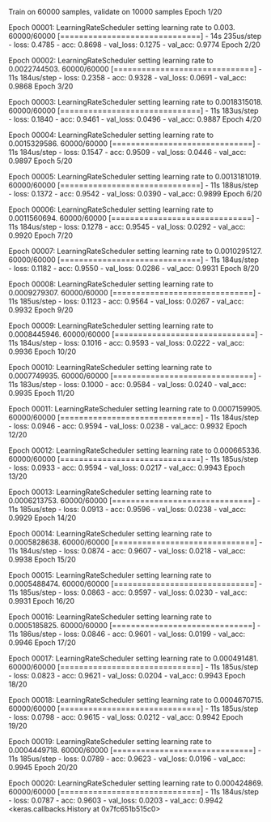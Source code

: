 Train on 60000 samples, validate on 10000 samples
Epoch 1/20

Epoch 00001: LearningRateScheduler setting learning rate to 0.003.
60000/60000 [==============================] - 14s 235us/step - loss: 0.4785 - acc: 0.8698 - val_loss: 0.1275 - val_acc: 0.9774
Epoch 2/20

Epoch 00002: LearningRateScheduler setting learning rate to 0.0022744503.
60000/60000 [==============================] - 11s 184us/step - loss: 0.2358 - acc: 0.9328 - val_loss: 0.0691 - val_acc: 0.9868
Epoch 3/20

Epoch 00003: LearningRateScheduler setting learning rate to 0.0018315018.
60000/60000 [==============================] - 11s 183us/step - loss: 0.1840 - acc: 0.9461 - val_loss: 0.0496 - val_acc: 0.9887
Epoch 4/20

Epoch 00004: LearningRateScheduler setting learning rate to 0.0015329586.
60000/60000 [==============================] - 11s 184us/step - loss: 0.1547 - acc: 0.9509 - val_loss: 0.0446 - val_acc: 0.9897
Epoch 5/20

Epoch 00005: LearningRateScheduler setting learning rate to 0.0013181019.
60000/60000 [==============================] - 11s 188us/step - loss: 0.1372 - acc: 0.9542 - val_loss: 0.0390 - val_acc: 0.9899
Epoch 6/20

Epoch 00006: LearningRateScheduler setting learning rate to 0.0011560694.
60000/60000 [==============================] - 11s 184us/step - loss: 0.1278 - acc: 0.9545 - val_loss: 0.0292 - val_acc: 0.9920
Epoch 7/20

Epoch 00007: LearningRateScheduler setting learning rate to 0.0010295127.
60000/60000 [==============================] - 11s 184us/step - loss: 0.1182 - acc: 0.9550 - val_loss: 0.0286 - val_acc: 0.9931
Epoch 8/20

Epoch 00008: LearningRateScheduler setting learning rate to 0.0009279307.
60000/60000 [==============================] - 11s 185us/step - loss: 0.1123 - acc: 0.9564 - val_loss: 0.0267 - val_acc: 0.9932
Epoch 9/20

Epoch 00009: LearningRateScheduler setting learning rate to 0.0008445946.
60000/60000 [==============================] - 11s 184us/step - loss: 0.1016 - acc: 0.9593 - val_loss: 0.0222 - val_acc: 0.9936
Epoch 10/20

Epoch 00010: LearningRateScheduler setting learning rate to 0.0007749935.
60000/60000 [==============================] - 11s 183us/step - loss: 0.1000 - acc: 0.9584 - val_loss: 0.0240 - val_acc: 0.9935
Epoch 11/20

Epoch 00011: LearningRateScheduler setting learning rate to 0.0007159905.
60000/60000 [==============================] - 11s 184us/step - loss: 0.0946 - acc: 0.9594 - val_loss: 0.0238 - val_acc: 0.9932
Epoch 12/20

Epoch 00012: LearningRateScheduler setting learning rate to 0.000665336.
60000/60000 [==============================] - 11s 185us/step - loss: 0.0933 - acc: 0.9594 - val_loss: 0.0217 - val_acc: 0.9943
Epoch 13/20

Epoch 00013: LearningRateScheduler setting learning rate to 0.0006213753.
60000/60000 [==============================] - 11s 185us/step - loss: 0.0913 - acc: 0.9596 - val_loss: 0.0238 - val_acc: 0.9929
Epoch 14/20

Epoch 00014: LearningRateScheduler setting learning rate to 0.0005828638.
60000/60000 [==============================] - 11s 184us/step - loss: 0.0874 - acc: 0.9607 - val_loss: 0.0218 - val_acc: 0.9938
Epoch 15/20

Epoch 00015: LearningRateScheduler setting learning rate to 0.0005488474.
60000/60000 [==============================] - 11s 185us/step - loss: 0.0863 - acc: 0.9597 - val_loss: 0.0230 - val_acc: 0.9931
Epoch 16/20

Epoch 00016: LearningRateScheduler setting learning rate to 0.0005185825.
60000/60000 [==============================] - 11s 186us/step - loss: 0.0846 - acc: 0.9601 - val_loss: 0.0199 - val_acc: 0.9946
Epoch 17/20

Epoch 00017: LearningRateScheduler setting learning rate to 0.000491481.
60000/60000 [==============================] - 11s 185us/step - loss: 0.0823 - acc: 0.9621 - val_loss: 0.0204 - val_acc: 0.9943
Epoch 18/20

Epoch 00018: LearningRateScheduler setting learning rate to 0.0004670715.
60000/60000 [==============================] - 11s 185us/step - loss: 0.0798 - acc: 0.9615 - val_loss: 0.0212 - val_acc: 0.9942
Epoch 19/20

Epoch 00019: LearningRateScheduler setting learning rate to 0.0004449718.
60000/60000 [==============================] - 11s 185us/step - loss: 0.0789 - acc: 0.9623 - val_loss: 0.0196 - val_acc: 0.9945
Epoch 20/20

Epoch 00020: LearningRateScheduler setting learning rate to 0.000424869.
60000/60000 [==============================] - 11s 184us/step - loss: 0.0787 - acc: 0.9603 - val_loss: 0.0203 - val_acc: 0.9942
<keras.callbacks.History at 0x7fc651b515c0>
